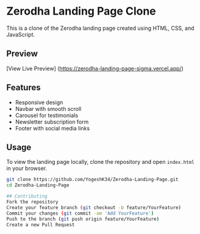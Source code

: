 # Zerodha Landing Page Clone

This is a clone of the Zerodha landing page created using HTML, CSS, and JavaScript.

## Preview

[View Live Preview] (https://zerodha-landing-page-sigma.vercel.app/)

## Features

- Responsive design
- Navbar with smooth scroll
- Carousel for testimonials
- Newsletter subscription form
- Footer with social media links

## Usage

To view the landing page locally, clone the repository and open `index.html` in your browser.

```bash
git clone https://github.com/YogeshK34/Zerodha-Landing-Page.git
cd Zerodha-Landing-Page

## Contributing
Fork the repository
Create your feature branch (git checkout -b feature/YourFeature)
Commit your changes (git commit -am 'Add YourFeature')
Push to the branch (git push origin feature/YourFeature)
Create a new Pull Request
